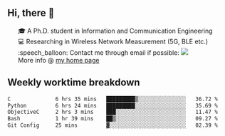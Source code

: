 <h2 > Hi, there 👋 </h3>

<div >
 <ul>
 🎓 A Ph.D. student in Information and Communication Engineering <br>
 💻 Researching in Wireless Network Measurement (5G, BLE etc.)<br>
 :speech_balloon: Contact me through email if possible: <a href="mailto:ethanjia@sjtu.edu.cn"><img src="https://img.shields.io/badge/-ethanjia@sjtu.edu.cn-c14438?style=plastic&logo=Gmail&logoColor=white&link=mailto:mailto:ethanjia@sjtu.edu.cn"></a> <br>
  More info @ <a href="https://haifengjia.github.io">my home page</a>
 </ul>
</div>

<h2 >
Weekly worktime breakdown
</h1>


<!--START_SECTION:waka-->

```txt
C              6 hrs 35 mins   █████████▒░░░░░░░░░░░░░░░   36.72 %
Python         6 hrs 24 mins   █████████░░░░░░░░░░░░░░░░   35.69 %
ObjectiveC     2 hrs 3 mins    ███░░░░░░░░░░░░░░░░░░░░░░   11.47 %
Bash           1 hr 39 mins    ██▒░░░░░░░░░░░░░░░░░░░░░░   09.27 %
Git Config     25 mins         ▓░░░░░░░░░░░░░░░░░░░░░░░░   02.39 %
```

<!--END_SECTION:waka-->


